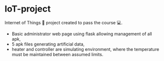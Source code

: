 # IoT-project
Internet of Things :signal_strength: project created to pass the course :computer:. 
- Basic administrator web page using flask allowing management of all apk,
- 5 apk files generating artificial data,
- heater and controller are simulating environment, where the temperature must be maintained between assumed limits.
